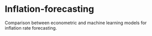 # Inflation-forecasting
Comparison between econometric and machine learning models for inflation rate forecasting.
